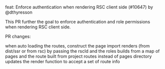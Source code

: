 feat: Enforce authentication when rendering RSC client side (#10647) by @dthyresson

This PR further the goal to enforce authentication and role permissions when rendering RSC client side.

PR changes:

when auto loading the routes, construct the page import renders (from dist/ssr or from rsc) by passing the rscId and the roles
builds from a map of pages and the route built from project routes instead of pages directory
updates the render function to accept a set of route info
